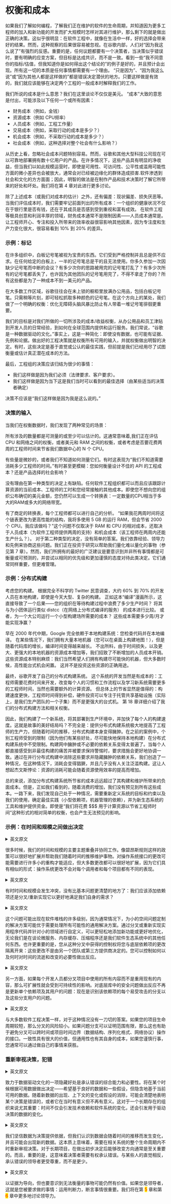 # 权衡和成本

如果我们了解如何编程，了解我们正在维护的软件的生命周期，并知道因为更多工程师的加入和新功能的开发而扩大规模时怎样对其进行维护，那么剩下的就是做出正确的决策。这似乎很明显：在软件工程中，就像在生活中一样，好的选择会带来好的结果。然而，这种观察的后果很容易被忽视。在谷歌内部，人们对“因为我这么说了”有强烈的反感。重要的是，任何议题都要有一个决策者，当决策似乎错误时，要有明确的应变方案，但目标是达成共识，而不是一致。看到一些“我不同意你的指标/估值，但我知道你是如何得出这个结论的”的例子是好的，并且预计会出现。所有这一切的本质是任何事情都需要有一个理由。 “只是因为”、“因为我这么说”或“因为其他人都是这样做的”都是错误决定潜伏的地方。只要这样做是有效的，我们就应该能够在决定两个工程的一般成本时解释我们的工作。&#x20;

我们所说的成本是什么意思？我们在这里谈论不仅仅是美元。 “成本”大致的意思是付出，可能涉及以下任何一个或所有因素：&#x20;

* 财务成本（例如，金钱）
* 资源成本（例如 CPU频率）
* 人员成本（例如，工程工作量）
* 交易成本（例如，采取行动的成本是多少？）
* 机会成本（例如，不采取行动的成本是多少？）&#x20;
* 社会成本（例如，这种选择对整个社会有什么影响？）

从历史上看，忽略社会成本问题特别容易。然而，谷歌和其他大型科技公司现在可以可靠地部署拥有数十亿用户的产品。在许多情况下，这些产品具有明显的净收益，但当我们以如此规模运营时，即使是可用性、可访问性、公平性或滥用可能性方面的微小差异也会被放大，通常会对已经被边缘化的群体造成损害.软件渗透到社会和文化的方方面面；因此，明智的做法是在制作产品和技术决策时了解它所带来的好处和坏处。我们将在第 4 章对此进行更多讨论。

除了上述成本（或我们对成本的估计）之外，还有偏差：现状偏差、损失厌恶等。 当我们评估成本时，我们需要牢记前面列出的所有成本：一个组织的健康状况不仅在于银行里是否有钱，还在于其成员是否感到受到重视和富有成效。 在软件工程等极具创意和利润丰厚的领域，财务成本通常不是限制因素——人员成本通常是。 让工程师开心、专注和投入所带来的效率收益很容影响其他因素，因为专注度和生产力变化很大，很容易看到 10% 到 20% 的差异。

### 示例：标记

在许多组织中，白板记号笔被视为宝贵的东西。它们受到严格控制并且总是供不应求。在任何给定的白板上，一半的记号笔总是干的且无法使用。你多久参加一次因缺少记号笔而中断的会议？有多少次你的思路被用完的记号笔打乱了？有多少次所有的记号笔都丢失了，也许因为其他团队的记号笔用完了，不得不拿走了你的？所有这些都是为了一种成本不到一美元的产品。&#x20;

在大多数工作区域，谷歌往往会在未上锁的橱柜里放满办公用品，包括白板记号笔。只需稍等片刻，即可轻松抓取多种颜色的记号笔。在这个方向上的某处，我们做了一个明确的权衡：优化无障碍头脑风暴比防止有人带着一堆记号笔徘徊更重要。&#x20;

我们的目标是对我们所做的一切所涉及的成本/收益权衡，从办公用品和员工津贴到开发人员的日常经验，到如何在全球范围内提供和运行服务。我们常说，“谷歌是一种数据驱动的文化。”事实上，这是一种简化：即使没有数据，也可能有证据、先例和论据。做出好的工程决策就是权衡所有可用的输入，并就权衡做出明智的决定。有时，这些决定是基于直觉或公认的最佳实践，但前提是我们已经用尽了试图衡量或估计真正潜在成本的方法。&#x20;

最后，工程组的决策应该归结为很少的事情：&#x20;

* 我们这样做是因为我们必须（法律要求、客户要求）。
* 我们这样做是因为当下这是我们当时可以看到的最佳选择（由某些适当的决策者确定）&#x20;

决策不应该是“我们这样做是因为我是这么说的。”

### 决策的输入

当我们在权衡数据时，我们发现了两种常见的场景：

所有涉及的数量都是可测量的或至少可以估计的。这通常意味着,我们正在评估 CPU 和网络之间的权衡，或者美元和 RAM 之间的权衡，或者考虑是否要花费两周的工程师时间来节省我们数据中心的 N 个 CPU。&#x20;

有些量是微妙的，或者我们不知道如何测量它们。有时这表现为“我们不知道需要消耗多少工程师的时间。”有时甚至更模糊：您如何衡量设计不佳的 API 的工程成本？还是产品选择的社会影响？&#x20;

没有理由在第一种类型的决定上有缺陷。任何软件工程组织都可以而且应该跟踪计算资源的当前成本、工程师的工时和您经常接触的其他成本。即使您不想向您的组织公布确切的美元金额，您仍然可以生成一个转换表：一定数量的CPU相当于多大的RAM或多大的网络带宽。&#x20;

有了商定的转换表，每个工程师都可以进行自己的分析。 “如果我花两周时间将这个链表更改为更高性能的结构，我将多使用 5 GB 的运行 RAM，但会节省 2000 个 CPU。我应该做吗？”这个问题不仅取决于 RAM 和 CPU 的相对成本，还取决于人员成本（为软件工程师提供两周的支持）和机会成本（该工程师在两周内还能生产什么？）。 对于第二种类型的决定，没有简单的答案。我们依靠经验、领导力和先例来协商这些问题。我们正在投资于研究以帮助我们量化难以量化的事物（参见第 7 章）。然而，我们所拥有的最好的广泛建议是要意识到并非所有事情都是可衡量或可预测的，并尝试以相同的优先级和更加谨慎的态度对待此类决定。它们通常同样重要，但更难管理。

### 示例：分布式构建

考虑您的构建。 根据完全不科学的 Twitter 民意调查，大约 60% 到 70% 的开发人员在本地构建，即使是今天大型、复杂的构建。 正如这本“编译”漫画所示，这直接导致了一个后果——您的组织在等待构建过程中浪费了多少生产时间？ 将其与为小团体运行类似 distcc（在网络上分布式编译的服务） 的成本进行比较。 或者，为一个大公司运行一个小型构建场所需要的成本？ 这些成本需要多少周/月才能实现净赢？

早在 2000 年代中期，Google 完全依赖于本地构建系统：您检查代码并在本地编译。 在某些情况下，我们拥有大量本地机器（您可以在桌面上构建地图！），但是随着代码库的增长，编译时间变得越来越长。 不出所料，由于时间损失，以及更大、更强大的本地机器的资源成本增加等，我们招致了不断增加的人员成本开销。 这些资源成本特别麻烦：我们当然希望人们拥有构建尽可能快的机器，但大多数时候，高性能台式机会闲置。 这并不是投资这些资源的正确用途。

最终，谷歌开发了自己的分布式构建系统。 这个系统的开发当然是有成本的：工程师需要花费时间来开发，改变每个人的习惯和工作流程以及学习新系统需要更多的工程师时间，当然也需要额外的计算资源。 但总体上的节省显然是值得的：构建速度更快，工程师时间得到补偿，硬件投资可以专注于托管共享基础设施（实际上，是我们生产团队的一个子集）而不是更强大的台式机。 第 18 章详细介绍了我们的分布式构建方法和相关权衡。

因此，我们构建了一个新系统，将其部署到生产环境中，并加快了每个人的构建速度。这就是故事的美好结局吗？不完全是：提供分布式构建系统极大地提高了工程师的生产力，但随着时间的推移，分布式构建本身变得臃肿。在之前的案例中，个别工程师受到的限制（因为他们有某些好处，尽可能快地保持本地构建）在分布式构建系统中不受限制。构建网中臃肿或不必要的依赖关系变得太普遍了。当每个人都直接感受到非最佳构建的痛苦并被要求保持警惕时，要求措施会更好地协调一致。通过在并行分布式构建中消除这些要求并隐藏臃肿的依赖关系，我们创造了一种情况，在这种情况下，消耗会变得猖獗，并且几乎没有人关注泛滥构建。这让人想起杰文斯悖论：资源的消耗可能会随着资源使用效率的提高而增加。&#x20;

总的来说，添加分布式构建系统所节省的成本远远超过了其构建和维护所带来的负面成本。但是，正如我们看到的，随着消费的增加，我们没有预见到所有这些成本。一路下来，我们发现自己处于一种情况，需要重新定义系统的目标和约束以及我们的使用，确定最佳实践（小型依赖项，机器管理的依赖），并为新生态系统的工具和维护提供资金。即使是“我们将花费 $$$ 用于计算资源以节省工程师时间”这种形式的相对简单的权衡，也会产生无法预见的影响。

### 示例：在时间和规模之间做出决定

<details> <summary>英文原文</summary><div style="border:1px solid #eee;padding:5px;background-color:#F2F2F2">
Much of the time, our major themes of time and scale overlap and work in conjunction. A policy like the Beyoncé Rule scales well and helps us maintain things over time. A change to an OS interface might require many small refactorings to adapt to,but most of those changes will scale well because they are of a similar form: the OS change doesn’t manifest differently for every caller and every project.
</div></details>

很多时候，我们的时间和规模的主要主题重叠并协同工作。像碧昂斯规则这样的政策可以很好地扩展并帮助我们随着时间的推移维护事物。对操作系统接口的更改可能需要进行许多小的重构才能适应，但大多数更改都可以很好地扩展，因为它们具有相似的形式：操作系统更改不会对每个调用者和每个项目都有不同的表现。&#x20;

<details> <summary>英文原文</summary><div style="border:1px solid #eee;padding:5px;background-color:#F2F2F2">
Occasionally time and scale come into conflict, and nowhere so clearly as in the basic question: should we add a dependency or fork/reimplement it to better suit our local needs?
</div></details>

有时时间和规模会发生冲突，没有比基本问题更清楚的地方了：我们应该添加依赖项还是分叉/重新实现它以更好地满足我们自身的需求？&#x20;

<details> <summary>英文原文</summary><div style="border:1px solid #eee;padding:5px;background-color:#F2F2F2">
This question can arise at many levels of the software stack because it is regularly the case that a bespoke solution customized for your narrow problem space may outperform the general utility solution that needs to handle all possibilities. By forking or reimplementing utility code and customizing it for your narrow domain, you can add new features with greater ease, or optimize with greater certainty, regardless of whether we are talking about a microservice, an in-memory cache, a compression routine, or anything else in our software ecosystem. Perhaps more important, the control you gain from such a fork isolates you from changes in your underlying dependencies: those changes aren’t dictated by another team or third-party provider.You are in control of how and when to react to the passage of time and necessity to change.
</div></details>

这个问题可能出现在软件堆栈的许多级别，因为通常情况下，为小的空间问题定制的解决方案可能优于需要处理所有可能性的通用解决方案。通过分叉或重新实现实用程序代码并针对小的领域进行自定义，可以更轻松地添加新功能或更好地优化，无论我们是在谈论微服务、内存缓存、压缩程序还是我们软件生态系统中的其他任何东西。也许更重要的是，您从这种分叉中获得的控制权将您与底层依赖项的更改隔离开来：这些更改不是由另一个团队或第三方提供商决定的。您可以控制如何以及何时对时间的流逝和改变的必要性做出反应。&#x20;

<details> <summary>英文原文</summary><div style="border:1px solid #eee;padding:5px;background-color:#F2F2F2">
On the other hand, if every developer forks everything used in their software project instead of reusing what exists, scalability suffers alongside sustainability. Reacting to a security issue in an underlying library is no longer a matter of updating a single dependency and its users: it is now a matter of identifying every vulnerable fork of that dependency and the users of those forks.
</div></details>

另一方面，如果每个开发人员都分叉项目中使用的所有内容而不是重用现有的内容，那么可扩展性就会受到可持续性的影响。对底层库中的安全问题做出反应不再是更新单个依赖项及其用户的问题：现在是识别该依赖项的每个易受攻击的分支以及这些分支用户的问题。&#x20;

<details> <summary>英文原文</summary><div style="border:1px solid #eee;padding:5px;background-color:#F2F2F2">
As with most software engineering decisions, there isn’t a one-size-fits-all answer to this situation. If your project life span is short, forks are less risky. If the fork in question is provably limited in scope, that helps, as well—avoid forks for interfaces that
could operate across time or project-time boundaries (data structures, serialization formats, networking protocols). Consistency has great value, but generality comes with its own costs, and you can often win by doing your own thing—if you do it carefully.
</div></details>

与大多数软件工程决策一样，对于这种情况没有一刀切的答案。如果您的项目生命周期较短，那么分叉的风险较小。如果问题分支可以证明范围有限，那么这也有助于避免分叉可以跨时间或项目时间边界（数据结构、序列化格式、网络协议）操作的接口。一致性具有很大的价值，但通用性也有其自身的成本，如果您谨慎行事，您通常可以通过做自己的事情来获胜。

### 重新审视决策，犯错

<details> <summary>英文原文</summary><div style="border:1px solid #eee;padding:5px;background-color:#F2F2F2">
One of the unsung benefits of committing to a data-driven culture is the combined ability and necessity of admitting to mistakes. A decision will be made at some point,based on the available data—hopefully based on good data and only a few assumptions, but implicitly based on currently available data. As new data comes in, contexts change, or assumptions are dispelled, it might become clear that a decision was in
error or that it made sense at the time but no longer does. This is particularly critical for a long-lived organization: time doesn’t only trigger changes in technical dependencies and software systems, but in data used to drive decisions.
</div></details>

致力于数据驱动文化的一项隐藏好处是承认错误的综合能力和必要性。将在某个时候根据可用数据做出决定——希望基于良好的数据和一些假设，但隐含地基于当前可用的数据。随着新数据的出现、上下文的变化或假设的消除，可能会清楚地表明某个决策是错误的，或者它在当时有意义但不再有意义。这对于一个长期存在的组织来说尤其重要：时间不仅会引发技术依赖和软件系统的变化，还会引发用于驱动决策的数据的变化。&#x20;

<details> <summary>英文原文</summary><div style="border:1px solid #eee;padding:5px;background-color:#F2F2F2">
We believe strongly in data informing decisions, but we recognize that the data will change over time, and new data may present itself. This means, inherently, that decisions will need to be revisited from time to time over the life span of the system in question. For long-lived projects, it’s often critical to have the ability to change directions after an initial decision is made. And, importantly, it means that the deciders
need to have the right to admit mistakes. Contrary to some people’s instincts, leaders who admit mistakes are more respected, not less.
</div></details>

我们坚信数据为决策提供依据，但我们认识到数据会随着时间的推移而发生变化，并且可能会出现新的数据。这本质上意味着，需要在相关系统的整个生命周期内不时重新审视决策。对于长期项目，在做出初步决定后能够改变方向通常是至关重要的。而且，重要的是，这意味着决策者需要有权承认错误。与某些人的直觉相反，承认错误的领导者更受尊重，而不是更少。&#x20;

<details> <summary>英文原文</summary><div style="border:1px solid #eee;padding:5px;background-color:#F2F2F2">
Be evidence driven, but also realize that things that can’t be measured may still have value. If you’re a leader, that’s what you’ve been asked to do: exercise judgement,assert that things are important. We’ll speak more on leadership in Chapters 5 and 6.
</div></details>

以证据为导向，但也要意识到无法衡量的事物可能仍然有价值。如果您是领导者，这就是您被要求做的事情：运用判断力，断言事情很重要。我们将在第 <mark style="color:red">5</mark> 章和第 <mark style="color:red;">6</mark> 章中更多地讨论领导力。
